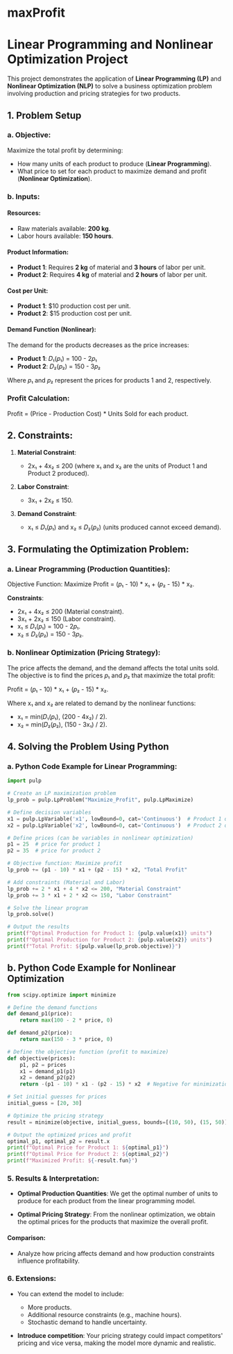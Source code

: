 # maxProfit
# Linear Programming and Nonlinear Optimization Project

This project demonstrates the application of **Linear Programming (LP)** and **Nonlinear Optimization (NLP)** to solve a business optimization problem involving production and pricing strategies for two products. 

## 1. Problem Setup

### a. Objective:
Maximize the total profit by determining:
- How many units of each product to produce (**Linear Programming**).
- What price to set for each product to maximize demand and profit (**Nonlinear Optimization**).

### b. Inputs:
#### Resources:
- Raw materials available: **200 kg**.
- Labor hours available: **150 hours**.

#### Product Information:
- **Product 1**: Requires **2 kg** of material and **3 hours** of labor per unit.
- **Product 2**: Requires **4 kg** of material and **2 hours** of labor per unit.

#### Cost per Unit:
- **Product 1**: $10 production cost per unit.
- **Product 2**: $15 production cost per unit.

#### Demand Function (Nonlinear):
The demand for the products decreases as the price increases:
- **Product 1**: 𝐷₁(𝑝₁) = 100 - 2𝑝₁
- **Product 2**: 𝐷₂(𝑝₂) = 150 - 3𝑝₂

Where 𝑝₁ and 𝑝₂ represent the prices for products 1 and 2, respectively.

### Profit Calculation:
Profit = (Price - Production Cost) * Units Sold for each product.

## 2. Constraints:

1. **Material Constraint**: 
   - 2x₁ + 4x₂ ≤ 200 (where x₁ and x₂ are the units of Product 1 and Product 2 produced).
   
2. **Labor Constraint**: 
   - 3x₁ + 2x₂ ≤ 150.
   
3. **Demand Constraint**: 
   - x₁ ≤ 𝐷₁(𝑝₁) and x₂ ≤ 𝐷₂(𝑝₂) (units produced cannot exceed demand).

## 3. Formulating the Optimization Problem:

### a. Linear Programming (Production Quantities):
Objective Function: Maximize Profit = (𝑝₁ - 10) * x₁ + (𝑝₂ - 15) * x₂.

**Constraints**:
- 2x₁ + 4x₂ ≤ 200 (Material constraint).
- 3x₁ + 2x₂ ≤ 150 (Labor constraint).
- x₁ ≤ 𝐷₁(𝑝₁) = 100 - 2𝑝₁.
- x₂ ≤ 𝐷₂(𝑝₂) = 150 - 3𝑝₂.

### b. Nonlinear Optimization (Pricing Strategy):
The price affects the demand, and the demand affects the total units sold. The objective is to find the prices 𝑝₁ and 𝑝₂ that maximize the total profit:

Profit = (𝑝₁ - 10) * x₁ + (𝑝₂ - 15) * x₂.

Where x₁ and x₂ are related to demand by the nonlinear functions:
- x₁ = min(𝐷₁(𝑝₁), (200 - 4x₂) / 2).
- x₂ = min(𝐷₂(𝑝₂), (150 - 3x₁) / 2).

## 4. Solving the Problem Using Python

### a. Python Code Example for Linear Programming:

```python
import pulp

# Create an LP maximization problem
lp_prob = pulp.LpProblem("Maximize_Profit", pulp.LpMaximize)

# Define decision variables
x1 = pulp.LpVariable('x1', lowBound=0, cat='Continuous')  # Product 1 quantity
x2 = pulp.LpVariable('x2', lowBound=0, cat='Continuous')  # Product 2 quantity

# Define prices (can be variables in nonlinear optimization)
p1 = 25  # price for product 1
p2 = 35  # price for product 2

# Objective function: Maximize profit
lp_prob += (p1 - 10) * x1 + (p2 - 15) * x2, "Total Profit"

# Add constraints (Material and Labor)
lp_prob += 2 * x1 + 4 * x2 <= 200, "Material Constraint"
lp_prob += 3 * x1 + 2 * x2 <= 150, "Labor Constraint"

# Solve the linear program
lp_prob.solve()

# Output the results
print(f"Optimal Production for Product 1: {pulp.value(x1)} units")
print(f"Optimal Production for Product 2: {pulp.value(x2)} units")
print(f"Total Profit: ${pulp.value(lp_prob.objective)}")
```

## b. Python Code Example for Nonlinear Optimization

```python
from scipy.optimize import minimize

# Define the demand functions
def demand_p1(price):
    return max(100 - 2 * price, 0)

def demand_p2(price):
    return max(150 - 3 * price, 0)

# Define the objective function (profit to maximize)
def objective(prices):
    p1, p2 = prices
    x1 = demand_p1(p1)
    x2 = demand_p2(p2)
    return -(p1 - 10) * x1 - (p2 - 15) * x2  # Negative for minimization

# Set initial guesses for prices
initial_guess = [20, 30]

# Optimize the pricing strategy
result = minimize(objective, initial_guess, bounds=[(10, 50), (15, 50)])

# Output the optimized prices and profit
optimal_p1, optimal_p2 = result.x
print(f"Optimal Price for Product 1: ${optimal_p1}")
print(f"Optimal Price for Product 2: ${optimal_p2}")
print(f"Maximized Profit: ${-result.fun}")
```

### 5. Results & Interpretation:

- **Optimal Production Quantities**: 
  We get the optimal number of units to produce for each product from the linear programming model.

- **Optimal Pricing Strategy**: 
  From the nonlinear optimization, we obtain the optimal prices for the products that maximize the overall profit.

#### Comparison:
- Analyze how pricing affects demand and how production constraints influence profitability.

### 6. Extensions:

- You can extend the model to include:
  - More products.
  - Additional resource constraints (e.g., machine hours).
  - Stochastic demand to handle uncertainty.

- **Introduce competition**: 
  Your pricing strategy could impact competitors' pricing and vice versa, making the model more dynamic and realistic.

